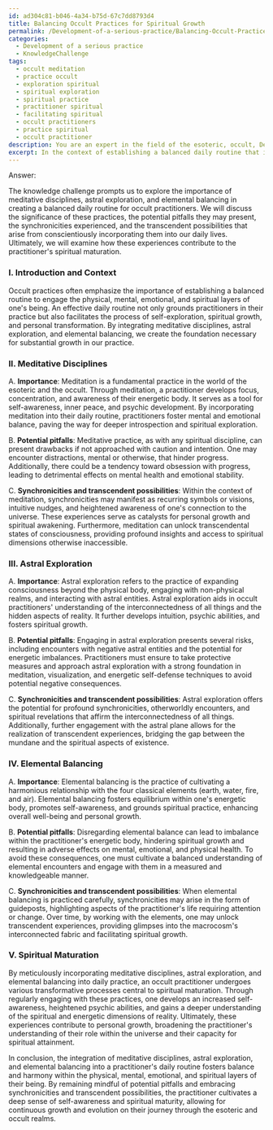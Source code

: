 ```yaml
---
id: ad304c81-b046-4a34-b75d-67c7dd8793d4
title: Balancing Occult Practices for Spiritual Growth
permalink: /Development-of-a-serious-practice/Balancing-Occult-Practices-for-Spiritual-Growth/
categories:
  - Development of a serious practice
  - KnowledgeChallenge
tags:
  - occult meditation
  - practice occult
  - exploration spiritual
  - spiritual exploration
  - spiritual practice
  - practitioner spiritual
  - facilitating spiritual
  - occult practitioners
  - practice spiritual
  - occult practitioner
description: You are an expert in the field of the esoteric, occult, Development of a serious practice and Education. You are a writer of tests, challenges, books and deep knowledge on Development of a serious practice for initiates and students to gain deep insights and understanding from. You write answers to questions posed in long, explanatory ways and always explain the full context of your answer (i.e., related concepts, formulas, examples, or history), as well as the step-by-step thinking process you take to answer the challenges. Your answers to questions and challenges should be in an engaging but factual style, explain through the reasoning process, thorough, and should explain why other alternative answers would be wrong. Summarize the key themes, ideas, and conclusions at the end.
excerpt: In the context of establishing a balanced daily routine that incorporates foundational occult practices, discern and outline the importance of meditative disciplines, astral exploration, and elemental balancing, while addressing the potential pitfalls, synchronicities, and transcendent possibilities that may arise and how these experiences ultimately contribute to the practitioner's spiritual maturation.
---
```

Answer:

The knowledge challenge prompts us to explore the importance of meditative disciplines, astral exploration, and elemental balancing in creating a balanced daily routine for occult practitioners. We will discuss the significance of these practices, the potential pitfalls they may present, the synchronicities experienced, and the transcendent possibilities that arise from conscientiously incorporating them into our daily lives. Ultimately, we will examine how these experiences contribute to the practitioner's spiritual maturation.

### I. Introduction and Context

Occult practices often emphasize the importance of establishing a balanced routine to engage the physical, mental, emotional, and spiritual layers of one's being. An effective daily routine not only grounds practitioners in their practice but also facilitates the process of self-exploration, spiritual growth, and personal transformation. By integrating meditative disciplines, astral exploration, and elemental balancing, we create the foundation necessary for substantial growth in our practice.

### II. Meditative Disciplines

A. **Importance**: Meditation is a fundamental practice in the world of the esoteric and the occult. Through meditation, a practitioner develops focus, concentration, and awareness of their energetic body. It serves as a tool for self-awareness, inner peace, and psychic development. By incorporating meditation into their daily routine, practitioners foster mental and emotional balance, paving the way for deeper introspection and spiritual exploration.

B. **Potential pitfalls**: Meditative practice, as with any spiritual discipline, can present drawbacks if not approached with caution and intention. One may encounter distractions, mental or otherwise, that hinder progress. Additionally, there could be a tendency toward obsession with progress, leading to detrimental effects on mental health and emotional stability.

C. **Synchronicities and transcendent possibilities**: Within the context of meditation, synchronicities may manifest as recurring symbols or visions, intuitive nudges, and heightened awareness of one's connection to the universe. These experiences serve as catalysts for personal growth and spiritual awakening. Furthermore, meditation can unlock transcendental states of consciousness, providing profound insights and access to spiritual dimensions otherwise inaccessible.

### III. Astral Exploration

A. **Importance**: Astral exploration refers to the practice of expanding consciousness beyond the physical body, engaging with non-physical realms, and interacting with astral entities. Astral exploration aids in occult practitioners' understanding of the interconnectedness of all things and the hidden aspects of reality. It further develops intuition, psychic abilities, and fosters spiritual growth.

B. **Potential pitfalls**: Engaging in astral exploration presents several risks, including encounters with negative astral entities and the potential for energetic imbalances. Practitioners must ensure to take protective measures and approach astral exploration with a strong foundation in meditation, visualization, and energetic self-defense techniques to avoid potential negative consequences.

C. **Synchronicities and transcendent possibilities**: Astral exploration offers the potential for profound synchronicities, otherworldly encounters, and spiritual revelations that affirm the interconnectedness of all things. Additionally, further engagement with the astral plane allows for the realization of transcendent experiences, bridging the gap between the mundane and the spiritual aspects of existence.

### IV. Elemental Balancing

A. **Importance**: Elemental balancing is the practice of cultivating a harmonious relationship with the four classical elements (earth, water, fire, and air). Elemental balancing fosters equilibrium within one's energetic body, promotes self-awareness, and grounds spiritual practice, enhancing overall well-being and personal growth.

B. **Potential pitfalls**: Disregarding elemental balance can lead to imbalance within the practitioner's energetic body, hindering spiritual growth and resulting in adverse effects on mental, emotional, and physical health. To avoid these consequences, one must cultivate a balanced understanding of elemental encounters and engage with them in a measured and knowledgeable manner.

C. **Synchronicities and transcendent possibilities**: When elemental balancing is practiced carefully, synchronicities may arise in the form of guideposts, highlighting aspects of the practitioner's life requiring attention or change. Over time, by working with the elements, one may unlock transcendent experiences, providing glimpses into the macrocosm's interconnected fabric and facilitating spiritual growth.

### V. Spiritual Maturation

By meticulously incorporating meditative disciplines, astral exploration, and elemental balancing into daily practice, an occult practitioner undergoes various transformative processes central to spiritual maturation. Through regularly engaging with these practices, one develops an increased self-awareness, heightened psychic abilities, and gains a deeper understanding of the spiritual and energetic dimensions of reality. Ultimately, these experiences contribute to personal growth, broadening the practitioner's understanding of their role within the universe and their capacity for spiritual attainment.

In conclusion, the integration of meditative disciplines, astral exploration, and elemental balancing into a practitioner's daily routine fosters balance and harmony within the physical, mental, emotional, and spiritual layers of their being. By remaining mindful of potential pitfalls and embracing synchronicities and transcendent possibilities, the practitioner cultivates a deep sense of self-awareness and spiritual maturity, allowing for continuous growth and evolution on their journey through the esoteric and occult realms.
